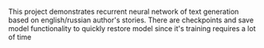 This project demonstrates recurrent neural network of text generation based on english/russian author's stories.
There are checkpoints and save model functionality to quickly restore model since it's training requires a lot of time